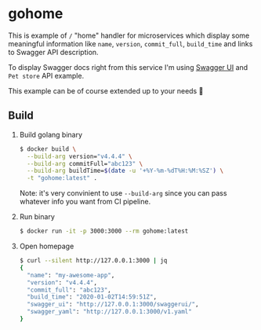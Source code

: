# gohome

This is example of `/` "home" handler for microservices which display some meaningful information like `name`, `version`, `commit_full`, `build_time` and links to Swagger API description.

To display Swagger docs right from this service I'm using [Swagger UI](https://github.com/swagger-api/swagger-ui) and `Pet store` API example.

This example can be of course extended up to your needs 🙂

## Build

1. Build golang binary
    ```bash
    $ docker build \
      --build-arg version="v4.4.4" \
      --build-arg commitFull="abc123" \
      --build-arg buildTime=$(date -u '+%Y-%m-%dT%H:%M:%SZ') \
      -t "gohome:latest" .
    ```
    Note: it's very convinient to use `--build-arg` since you can pass whatever info you want from CI pipeline.

2. Run binary
    ```bash
    $ docker run -it -p 3000:3000 --rm gohome:latest
    ```

3. Open homepage
    ```bash
    $ curl --silent http://127.0.0.1:3000 | jq
    {
      "name": "my-awesome-app",
      "version": "v4.4.4",
      "commit_full": "abc123",
      "build_time": "2020-01-02T14:59:51Z",
      "swagger_ui": "http://127.0.0.1:3000/swaggerui/",
      "swagger_yaml": "http://127.0.0.1:3000/v1.yaml"
    }
    ```
